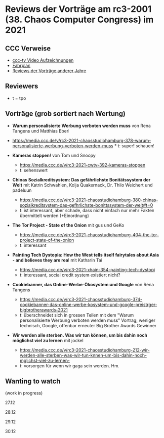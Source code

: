 # Reviews der Vorträge am rc3-2001 (38. Chaos Computer Congress) im 2021

CCC Verweise
------------
* [ccc-tv Video Aufzeichnungen](https://media.ccc.de/c/rc3-2021)
* [Fahrplan](https://rc3.world/2021/public_fahrplan_)
* [Reviews der Vorträge anderer Jahre](https://github.com/tpo/C3_talks_annotations/blob/master/README.md)

Reviewers
---------

* t = tpo

Vorträge (grob sortiert nach Wertung)
-------------------------------------

*   __Warum personalisierte Werbung verboten werden muss__ von Rena Tangens und Matthias Eberl
   * https://media.ccc.de/v/rc3-2021-chaosstudiohamburg-378-warum-personalisierte-werbung-verboten-werden-muss
    * t: super! schauen!

*   __Kameras stoppen!__ von Tom und Snoopy
    * https://media.ccc.de/v/rc3-2021-cwtv-392-kameras-stoppen
    * t: sehenswert

*   __Chinas Sozialkreditsystem: Das gefährlichste Bonitätssystem der Welt__ mit Katrin Schwahlen, Kolja Quakernack, Dr. Thilo Weichert und padeluun
    * https://media.ccc.de/v/rc3-2021-chaosstudiohamburg-380-chinas-sozialkreditsystem-das-gefhrlichste-bonittssystem-der-welt#t=0
    * t: ist interessant, aber schade, dass nicht einfach nur mehr Fakten übermittelt werden (+Einordnung)

*   __The Tor Project - State of the Onion__ mit gus und GeKo
    * https://media.ccc.de/v/rc3-2021-chaosstudiohamburg-404-the-tor-project-state-of-the-onion
    * t: interessant

*   __Painting Tech Dystopia: How the West tells itself fairytales about Asia - and believes they are real__ mit Katharin Tai
    * https://media.ccc.de/v/rc3-2021-xhain-354-painting-tech-dystopi
    * t: interessant, social credit system existiert nicht?

*   __Cookiebanner, das Online-Werbe-Ökosystem und Google__ von Rena Tangens
    * https://media.ccc.de/v/rc3-2021-chaosstudiohamburg-374-cookiebanner-das-online-werbe-kosystem-und-google-preistrger-bigbrotherawards-2021
    * t: überschneidet sich in grossen Teilen mit dem
      "Warum personalisierte Werbung verboten werden muss" Vortrag, weniger technisch,
      Google, offenbar erneuter Big Brother Awards Gewinner

*   __Wir werden alle sterben. Was wir tun können, um bis dahin noch möglichst viel zu lernen__ mit jockel
    * https://media.ccc.de/v/rc3-2021-chaosstudiohamburg-212-wir-werden-alle-sterben-was-wir-tun-knnen-um-bis-dahin-noch-mglichst-viel-zu-lernen-
    * t: vorsorgen für wenn wir gaga sein werden. Hm.

Wanting to watch
----------------

(work in progress)

27.12

28.12

29.12

30.12


